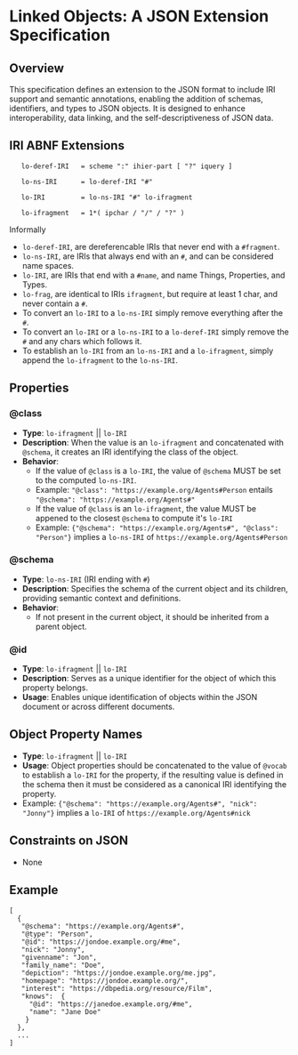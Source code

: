 # Linked Objects: A JSON Extension Specification

## Overview
This specification defines an extension to the JSON format to include IRI support and semantic annotations, enabling the addition of schemas, identifiers, and types to JSON objects. It is designed to enhance interoperability, data linking, and the self-descriptiveness of JSON data.

## IRI ABNF Extensions
```
   lo-deref-IRI   = scheme ":" ihier-part [ "?" iquery ]
   
   lo-ns-IRI      = lo-deref-IRI "#"
   
   lo-IRI         = lo-ns-IRI "#" lo-ifragment
   
   lo-ifragment   = 1*( ipchar / "/" / "?" )
```
Informally
- `lo-deref-IRI`, are dereferencable IRIs that never end with a `#fragment`.
- `lo-ns-IRI`, are IRIs that always end with an `#`, and can be considered name spaces.
- `lo-IRI`, are IRIs that end with a `#name`, and name Things, Properties, and Types.
- `lo-frag`, are identical to IRIs `ifragment`, but require at least 1 char, and never contain a `#`.
- To convert an `lo-IRI` to a `lo-ns-IRI` simply remove everything after the `#`.
- To convert an `lo-IRI` or a `lo-ns-IRI` to a `lo-deref-IRI` simply remove the `#` and any chars which follows it.
- To establish an `lo-IRI` from an `lo-ns-IRI` and a `lo-ifragment`, simply append the `lo-ifragment` to the `lo-ns-IRI`.

## Properties

### @class
- **Type**: `lo-ifragment` || `lo-IRI`
- **Description**: When the value is an `lo-ifragment` and concatenated with `@schema`, it creates an IRI identifying the class of the object.
- **Behavior**: 
  - If the value of `@class` is a `lo-IRI`, the value of `@schema` MUST be set to the computed `lo-ns-IRI`.
  - Example: `"@class": "https://example.org/Agents#Person` entails `"@schema": "https://example.org/Agents#"`
  - If the value of `@class` is an `lo-ifragment`, the value MUST be appened to the closest `@schema` to compute it's `lo-IRI`
  - Example: `{"@schema": "https://example.org/Agents#", "@class": "Person"}` implies a `lo-ns-IRI` of `https://example.org/Agents#Person`
 
### @schema
- **Type**: `lo-ns-IRI` (IRI ending with `#`)
- **Description**: Specifies the schema of the current object and its children, providing semantic context and definitions.
- **Behavior**: 
  - If not present in the current object, it should be inherited from a parent object.

### @id
- **Type**: `lo-ifragment` || `lo-IRI`
- **Description**: Serves as a unique identifier for the object of which this property belongs.
- **Usage**: Enables unique identification of objects within the JSON document or across different documents.

## Object Property Names
- **Type**: `lo-ifragment` || `lo-IRI`
- **Usage**: Object properties should be concatenated to the value of `@vocab` to establish a `lo-IRI` for the property, if the resulting value is defined in the schema then it must be considered as a canonical IRI identifying the property.
- Example: `{"@schema": "https://example.org/Agents#", "nick": "Jonny"}` implies a `lo-IRI` of `https://example.org/Agents#nick`

## Constraints on JSON
- None

## Example 
```
[
  {
   "@schema": "https://example.org/Agents#",
   "@type": "Person",
   "@id": "https://jondoe.example.org/#me",
   "nick": "Jonny",
   "givenname": "Jon",
   "family_name": "Doe",
   "depiction": "https://jondoe.example.org/me.jpg",
   "homepage": "https://jondoe.example.org/",
   "interest": "https://dbpedia.org/resource/Film",
   "knows":  {
     "@id": "https://janedoe.example.org/#me",
     "name": "Jane Doe"
    }
  },
  ...
]
```
